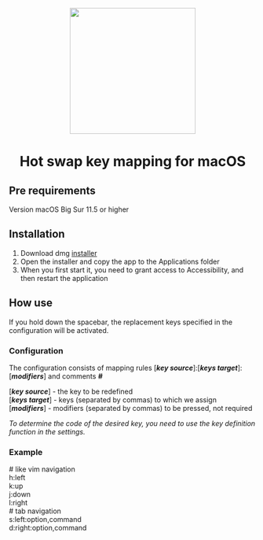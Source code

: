 <p align="center">
  <img width="256" height="256" src="https://github.com/bornthenord/keyborg/blob/main/logo.jpeg">
<p>
<h1 align="center">Hot swap key mapping for macOS</h1>

## Pre requirements
Version macOS Big Sur 11.5 or higher

## Installation
1. Download dmg [installer](https://github.com/bornthenord/keyborg/releases)
2. Open the installer and copy the app to the Applications folder
3. When you first start it, you need to grant access to Accessibility, and then restart the application

## How use
If you hold down the spacebar, the replacement keys specified in the configuration will be activated.

### Configuration

The configuration consists of mapping rules [***key source***]:[***keys target***]:[***modifiers***] and comments ***#***

[***key source***] - the key to be redefined\
[***keys target***] - keys (separated by commas) to which we assign\
[***modifiers***] - modifiers (separated by commas) to be pressed, not required

*To determine the code of the desired key, you need to use the key definition function in the settings.*

### Example

\# like vim navigation\
h:left\
k:up\
j:down\
l:right\
\# tab navigation\
s:left:option,command\
d:right:option,command